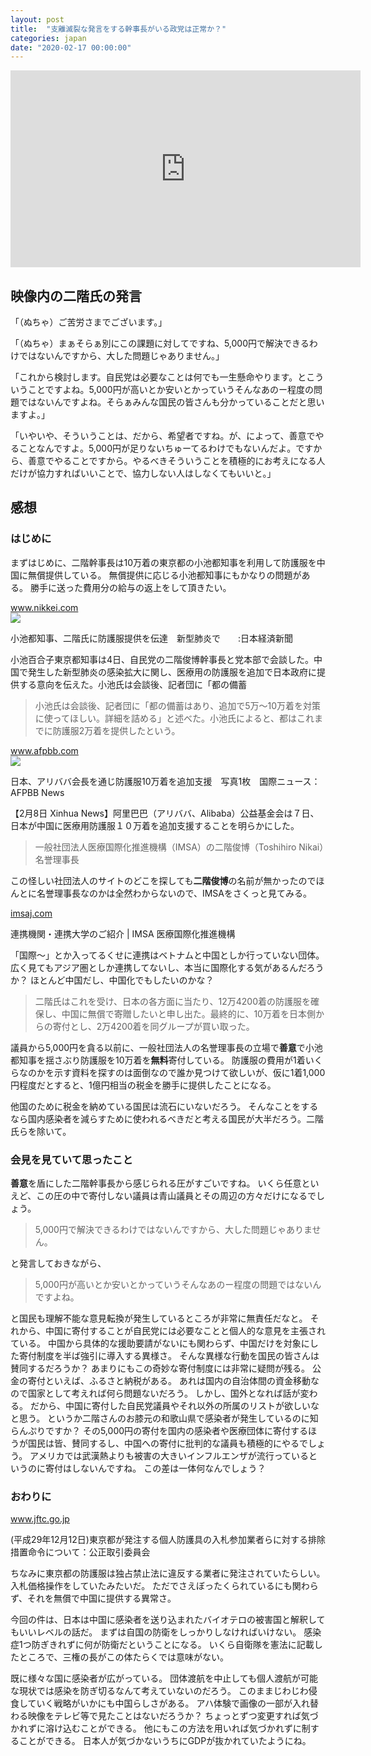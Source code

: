 ```yaml
---
layout: post
title:  "支離滅裂な発言をする幹事長がいる政党は正常か？"
categories: japan
date: "2020-02-17 00:00:00"
---
```


<div class="google">
<iframe width="560" height="315" src="https://www.youtube.com/embed/nYs3dmUb5eM" frameborder="0" allow="accelerometer; autoplay; encrypted-media; gyroscope; picture-in-picture" allowfullscreen></iframe>
</div>

## 映像内の二階氏の発言

「（ぬちゃ）ご苦労さまでございます。」

「（ぬちゃ）まぁそらぁ別にこの課題に対してですね、5,000円で解決できるわけではないんですから、大した問題じゃありません。」

「これから検討します。自民党は必要なことは何でも一生懸命やります。とこういうことですよね。5,000円が高いとか安いとかっていうそんなあのー程度の問題ではないんですよね。そらぁみんな国民の皆さんも分かっていることだと思いますよ。」

「いやいや、そういうことは、だから、希望者ですね。が、によって、善意でやることなんですよ。5,000円が足りないちゅーてるわけでもないんだよ。ですから、善意でやることですから。やるべきそういうことを積極的にお考えになる人だけが協力すればいいことで、協力しない人はしなくてもいいと。」

## 感想

### はじめに

まずはじめに、二階幹事長は10万着の東京都の小池都知事を利用して防護服を中国に無償提供している。
無償提供に応じる小池都知事にもかなりの問題がある。
勝手に送った費用分の給与の返上をして頂きたい。

<div class="card">
  <a href="https://www.nikkei.com/article/DGXMZO55232900U0A200C2PP8000/"></a>
  <div class="card__header">
    <a href="https://www.nikkei.com/article/DGXMZO55232900U0A200C2PP8000/">www.nikkei.com</a>
  </div>
  <div class="card__image">
    <img src="https://assets.nikkei.jp/release/v3.2.72/parts/ds/images/common/icon_ogpnikkei.png">
  </div>
  <div class="card__title">
    <p>小池都知事、二階氏に防護服提供を伝達　新型肺炎で　　:日本経済新聞</p>
  </div>
  <div class="card__description">
    <p>小池百合子東京都知事は4日、自民党の二階俊博幹事長と党本部で会談した。中国で発生した新型肺炎の感染拡大に関し、医療用の防護服を追加で日本政府に提供する意向を伝えた。小池氏は会談後、記者団に「都の備蓄</p>
  </div>
</div>


> 小池氏は会談後、記者団に「都の備蓄はあり、追加で5万～10万着を対策に使ってほしい。詳細を詰める」と述べた。小池氏によると、都はこれまでに防護服2万着を提供したという。


<div class="card">
  <a href="https://www.afpbb.com/articles/-/3267372"></a>
  <div class="card__header">
    <a href="https://www.afpbb.com/articles/-/3267372">www.afpbb.com</a>
  </div>
  <div class="card__image">
    <img src="https://afpbb.ismcdn.jp/mwimgs/e/9/1000x/img_e9d1157db19258f25ff4ca6b1d1ab525618105.jpg">
  </div>
  <div class="card__title">
    <p>日本、アリババ会長を通じ防護服10万着を追加支援　写真1枚　国際ニュース：AFPBB News</p>
  </div>
  <div class="card__description">
    <p>【2月8日 Xinhua News】阿里巴巴（アリババ、Alibaba）公益基金会は７日、日本が中国に医療用防護服１０万着を追加支援することを明らかにした。</p>
  </div>
</div>


> 一般社団法人医療国際化推進機構（IMSA）の二階俊博（Toshihiro Nikai）名誉理事長

この怪しい社団法人のサイトのどこを探しても**二階俊博**の名前が無かったのでほんとに名誉理事長なのかは全然わからないので、IMSAをさくっと見てみる。


<div class="card">
  <a href="http://imsaj.com/cooperation/"></a>
  <div class="card__header">
    <a href="http://imsaj.com/cooperation/">imsaj.com</a>
  </div>
  <div class="card__image">
    <img src="">
  </div>
  <div class="card__title">
    <p>連携機関・連携大学のご紹介 | IMSA 医療国際化推進機構</p>
  </div>
  <div class="card__description">
    <p></p>
  </div>
</div>


「国際〜」とか入ってるくせに連携はベトナムと中国としか行っていない団体。
広く見てもアジア圏としか連携してないし、本当に国際化する気があるんだろうか？
ほとんど中国だし、中国化でもしたいのかな？

> 二階氏はこれを受け、日本の各方面に当たり、12万4200着の防護服を確保し、中国に無償で寄贈したいと申し出た。最終的に、10万着を日本側からの寄付とし、2万4200着を同グループが買い取った。

議員から5,000円を貪る以前に、一般社団法人の名誉理事長の立場で**善意**で小池都知事を揺さぶり防護服を10万着を**無料**寄付している。
防護服の費用が1着いくらなのかを示す資料を探すのは面倒なので誰か見つけて欲しいが、仮に1着1,000円程度だとすると、1億円相当の税金を勝手に提供したことになる。

他国のために税金を納めている国民は流石にいないだろう。
そんなことをするなら国内感染者を減らすために使われるべきだと考える国民が大半だろう。二階氏らを除いて。

### 会見を見ていて思ったこと

**善意**を盾にした二階幹事長から感じられる圧がすごいですね。
いくら任意といえど、この圧の中で寄付しない議員は青山議員とその周辺の方々だけになるでしょう。

> 5,000円で解決できるわけではないんですから、大した問題じゃありません。

と発言しておきながら、

> 5,000円が高いとか安いとかっていうそんなあのー程度の問題ではないんですよね。

と国民も理解不能な意見転換が発生しているところが非常に無責任だなと。
それから、中国に寄付することが自民党には必要なことと個人的な意見を主張されている。
中国から具体的な援助要請がないにも関わらず、中国だけを対象にした寄付制度を半ば強引に導入する異様さ。
そんな異様な行動を国民の皆さんは賛同するだろうか？
あまりにもこの奇妙な寄付制度には非常に疑問が残る。
公金の寄付といえば、ふるさと納税がある。
あれは国内の自治体間の資金移動なので国家として考えれば何ら問題ないだろう。
しかし、国外となれば話が変わる。
だから、中国に寄付した自民党議員やそれ以外の所属のリストが欲しいなと思う。
というか二階さんのお膝元の和歌山県で感染者が発生しているのに知らんぷりですか？
その5,000円の寄付を国内の感染者や医療団体に寄付するほうが国民は皆、賛同するし、中国への寄付に批判的な議員も積極的にやるでしょう。
アメリカでは武漢熱よりも被害の大きいインフルエンザが流行っているというのに寄付はしないんですね。
この差は一体何なんでしょう？

### おわりに


<div class="card">
  <a href="https://www.jftc.go.jp/houdou/pressrelease/h29/dec/171212_bougogu.html"></a>
  <div class="card__header">
    <a href="https://www.jftc.go.jp/houdou/pressrelease/h29/dec/171212_bougogu.html">www.jftc.go.jp</a>
  </div>
  <div class="card__image">
    <img src="">
  </div>
  <div class="card__title">
    <p>(平成29年12月12日)東京都が発注する個人防護具の入札参加業者らに対する排除措置命令について：公正取引委員会</p>
  </div>
  <div class="card__description">
    <p></p>
  </div>
</div>


ちなみに東京都の防護服は独占禁止法に違反する業者に発注されていたらしい。
入札価格操作をしていたみたいだ。
ただでさえぼったくられているにも関わらず、それを無償で中国に提供する異常さ。

今回の件は、日本は中国に感染者を送り込まれたバイオテロの被害国と解釈してもいいレベルの話だ。
まずは自国の防衛をしっかりしなければいけない。
感染症1つ防ぎきれずに何が防衛だということになる。
いくら自衛隊を憲法に記載したところで、三権の長がこの体たらくでは意味がない。

既に様々な国に感染者が広がっている。
団体渡航を中止しても個人渡航が可能な現状では感染を防ぎ切るなんて考えていないのだろう。
このままじわじわ侵食していく戦略がいかにも中国らしさがある。
アハ体験で画像の一部が入れ替わる映像をテレビ等で見たことはないだろうか？
ちょっとずつ変更すれば気づかれずに溶け込むことができる。
他にもこの方法を用いれば気づかれずに制することができる。
日本人が気づかないうちにGDPが抜かれていたようにね。

